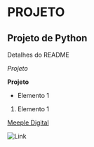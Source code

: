 # PROJETO

## Projeto de Python

Detalhes do README

*Projeto*

**Projeto**

- Elemento 1

1. Elemento 1

[Meeple Digital](https://meeple.digital)

![Link](https://miro.medium.com/v2/resize:fit:786/format:webp/1*ycIMlwgwicqlO6PcFRA-Iw.png)

